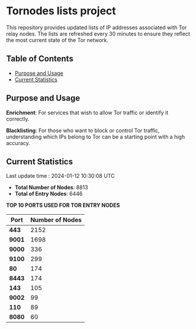 # Tornodes lists project

This repository provides updated lists of IP addresses associated with Tor relay nodes. The lists are refreshed every 30 minutes to ensure they reflect the most current state of the Tor network.

## Table of Contents

- [Purpose and Usage](#purpose-and-usage)
- [Current Statistics](#current-statistics)


## Purpose and Usage

**Enrichment**: For services that wish to allow Tor traffic or identify it correctly.

**Blacklisting**: For those who want to block or control Tor traffic, understanding which IPs belong to Tor can be a starting point with a high accuracy.

## Current Statistics

Last update time : 2024-01-12 10:30:08 UTC

- **Total Number of Nodes**: 8813
- **Total of Entry Nodes**: 6446

**TOP 10 PORTS USED FOR TOR ENTRY NODES**

| **Port** | **Number of Nodes** |
|------|-----------------|
| **443**   | 2152  |
| **9001**   | 1698  |
| **9000**   | 336  |
| **9100**   | 299  |
| **80**   | 174  |
| **8443**   | 174  |
| **143**   | 105  |
| **9002**   | 99  |
| **110**   | 89  |
| **8080**   | 60  |

